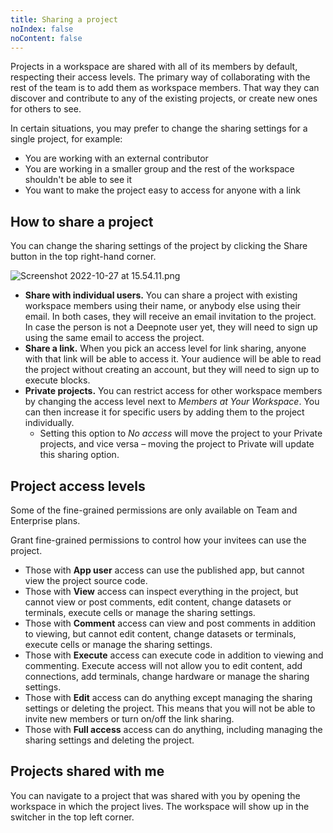 ```yaml
---
title: Sharing a project
noIndex: false
noContent: false
---
```


Projects in a workspace are shared with all of its members by default, respecting their access levels. The primary way of collaborating with the rest of the team is to add them as workspace members. That way they can discover and contribute to any of the existing projects, or create new ones for others to see.

In certain situations, you may prefer to change the sharing settings for a single project, for example:

- You are working with an external contributor
- You are working in a smaller group and the rest of the workspace shouldn't be able to see it
- You want to make the project easy to access for anyone with a link

## How to share a project

You can change the sharing settings of the project by clicking the Share button in the top right-hand corner.

![Screenshot 2022-10-27 at 15.54.11.png](https://media.graphassets.com/aVC3KLgRRWKjHAxz7CIR)

- **Share with individual users.** You can share a project with existing workspace members using their name, or anybody else using their email. In both cases, they will receive an email invitation to the project. In case the person is not a Deepnote user yet, they will need to sign up using the same email to access the project.
- **Share a link.** When you pick an access level for link sharing, anyone with that link will be able to access it. Your audience will be able to read the project without creating an account, but they will need to sign up to execute blocks.
- **Private projects.** You can restrict access for other workspace members by changing the access level next to _Members at Your Workspace_. You can then increase it for specific users by adding them to the project individually.
  - Setting this option to _No access_ will move the project to your Private projects, and vice versa – moving the project to Private will update this sharing option.

## Project access levels

<Callout status="info">

Some of the fine-grained permissions are only available on Team and Enterprise plans.

</Callout>

Grant fine-grained permissions to control how your invitees can use the project.

- Those with **App user** access can use the published app, but cannot view the project source code.
- Those with **View** access can inspect everything in the project, but cannot view or post comments, edit content, change datasets or terminals, execute cells or manage the sharing settings.
- Those with **Comment** access can view and post comments in addition to viewing, but cannot edit content, change datasets or terminals, execute cells or manage the sharing settings.
- Those with **Execute** access can execute code in addition to viewing and commenting. Execute access will not allow you to edit content, add connections, add terminals, change hardware or manage the sharing settings.
- Those with **Edit** access can do anything except managing the sharing settings or deleting the project. This means that you will not be able to invite new members or turn on/off the link sharing.
- Those with **Full access** access can do anything, including managing the sharing settings and deleting the project.

## Projects shared with me

You can navigate to a project that was shared with you by opening the workspace in which the project lives. The workspace will show up in the switcher in the top left corner.
